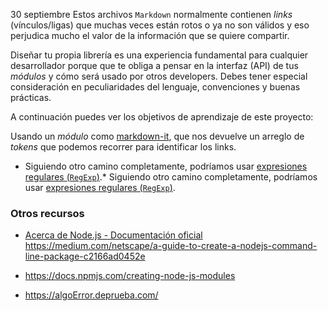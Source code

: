 30 septiembre 
Estos archivos `Markdown` normalmente contienen _links_ (vínculos/ligas) que
muchas veces están rotos o ya no son válidos y eso perjudica mucho el valor de
la información que se quiere compartir.

Diseñar tu propia librería es una experiencia fundamental para cualquier
desarrollador porque que te obliga a pensar en la interfaz (API) de tus
_módulos_ y cómo será usado por otros developers. Debes tener especial
consideración en peculiaridades del lenguaje, convenciones y buenas prácticas.

A continuación puedes ver los objetivos de aprendizaje de este proyecto:

 Usando un _módulo_ como [markdown-it](https://github.com/markdown-it/markdown-it),
que nos devuelve un arreglo de _tokens_ que podemos recorrer para identificar
los links.
* Siguiendo otro camino completamente, podríamos usar
  [expresiones regulares (`RegExp`)](https://developer.mozilla.org/es/docs/Web/JavaScript/Guide/Regular_Expressions).* Siguiendo otro camino completamente, podríamos usar
  [expresiones regulares (`RegExp`)](https://developer.mozilla.org/es/docs/Web/JavaScript/Guide/Regular_Expressions).
### Otros recursos

* [Acerca de Node.js - Documentación oficial](https://nodejs.org/es/about/)
https://medium.com/netscape/a-guide-to-create-a-nodejs-command-line-package-c2166ad0452e

* https://docs.npmjs.com/creating-node-js-modules

* https://algoError.deprueba.com/

